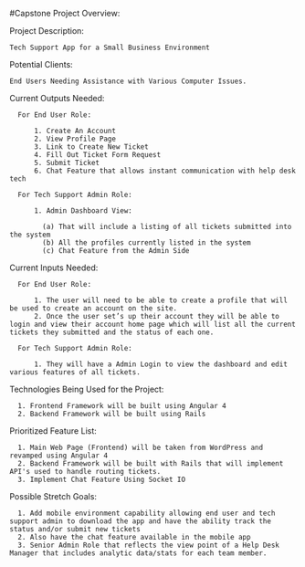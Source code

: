 #Capstone Project Overview:

Project Description:

    Tech Support App for a Small Business Environment

Potential Clients:

    End Users Needing Assistance with Various Computer Issues.

Current Outputs Needed:

      For End User Role:

          1. Create An Account
          2. View Profile Page
          3. Link to Create New Ticket
          4. Fill Out Ticket Form Request
          5. Submit Ticket
          6. Chat Feature that allows instant communication with help desk tech

      For Tech Support Admin Role:

          1. Admin Dashboard View:

            (a) That will include a listing of all tickets submitted into the system
            (b) All the profiles currently listed in the system
            (c) Chat Feature from the Admin Side

Current Inputs Needed:

      For End User Role:

          1. The user will need to be able to create a profile that will be used to create an account on the site.
          2. Once the user set’s up their account they will be able to login and view their account home page which will list all the current tickets they submitted and the status of each one.

      For Tech Support Admin Role:

          1. They will have a Admin Login to view the dashboard and edit various features of all tickets.

Technologies Being Used for the Project:

      1. Frontend Framework will be built using Angular 4
      2. Backend Framework will be built using Rails

Prioritized Feature List:

      1. Main Web Page (Frontend) will be taken from WordPress and revamped using Angular 4
      2. Backend Framework will be built with Rails that will implement API's used to handle routing tickets.
      3. Implement Chat Feature Using Socket IO

Possible Stretch Goals:

      1. Add mobile environment capability allowing end user and tech support admin to download the app and have the ability track the status and/or submit new tickets
      2. Also have the chat feature available in the mobile app
      3. Senior Admin Role that reflects the view point of a Help Desk Manager that includes analytic data/stats for each team member.
